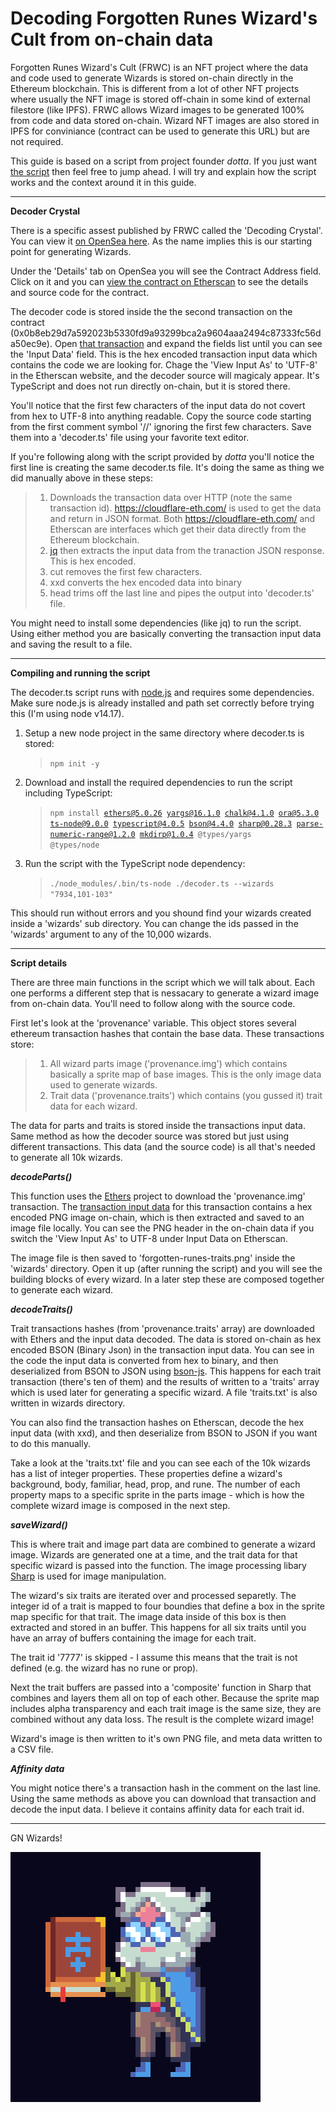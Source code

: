 # Decoding Forgotten Runes Wizard's Cult from on-chain data

Forgotten Runes Wizard's Cult (FRWC) is an NFT project where the data and code used to generate Wizards is stored on-chain directly in the Ethereum blockchain.  This is different from a lot of other NFT projects where usually the  NFT image is stored off-chain in some kind of external filestore (like IPFS).  FRWC allows Wizard images to be generated 100% from code and data stored on-chain.  Wizard NFT images are also stored in IPFS for conviniance (contract can be used to generate this URL) but are not required.

This guide is based on a script from project founder *dotta*.  If you just want [the script](https://gist.github.com/cryppadotta/375dee1903598f5163e2c1d7d3ce9db9) then feel free to jump ahead.  I will try and explain how the script works and the context around it in this guide.

***

**Decoder Crystal**

There is a specific assest published by FRWC called the 'Decoding Crystal'.  You can view it [on OpenSea here](https://opensea.io/assets/0x2d00d68bf8bc14d139b4dcea5fb7ce0a42e09c86/0).  As the name implies this is our starting point for generating Wizards.

Under the 'Details' tab on OpenSea you will see the Contract Address field.  Click on it and you can [view the contract on Etherscan](https://etherscan.io/address/0x2d00d68bf8bc14d139b4dcea5fb7ce0a42e09c86) to see the details and source code for the contract.

The decoder code is stored inside the the second transaction on the contract (0x0b8eb29d7a592023b5330fd9a93299bca2a9604aaa2494c87333fc56da50ec9e).  Open [that transaction](https://etherscan.io/tx/0x0b8eb29d7a592023b5330fd9a93299bca2a9604aaa2494c87333fc56da50ec9e) and expand the fields list until you can see the 'Input Data' field.  This is the hex encoded transaction input data which contains the code we are looking for.  Chage the 'View Input As' to 'UTF-8' in the Etherscan website, and the decoder source will magicaly appear.  It's TypeScript and does not run directly on-chain, but it is stored there.

You'll notice that the first few characters of the input data do not covert from hex to UTF-8 into anything readable.  Copy the source code starting from the first comment symbol '//' ignoring the first few characters. Save them into a 'decoder.ts' file using your favorite text editor.

If you're following along with the script provided by *dotta* you'll notice the first line is creating the same decoder.ts file.  It's doing the same as thing we did manually above in these steps:
>1. Downloads the transaction data over HTTP (note the same transaction id).  https://cloudflare-eth.com/ is used to get the data and return in JSON format.  Both https://cloudflare-eth.com/ and Etherscan are interfaces which get their data directly from the Ethereum blockchain.
>2. [jq](https://stedolan.github.io/jq/) then extracts the input data from the tranaction JSON response.  This is hex encoded.
>3. cut removes the first few characters.
>4. xxd converts the hex encoded data into binary
>5. head trims off the last line and pipes the output into 'decoder.ts' file.

You might need to install some dependencies (like jq) to run the script.  Using either method you are basically converting the transaction input data and saving the result to a file.

***

**Compiling and running the script**

The decoder.ts script runs with [node.js](https://nodejs.org/) and requires some dependencies.  Make sure node.js is already installed and path set correctly before trying this (I'm using node v14.17).

1. Setup a new node project in the same directory where decoder.ts is stored:

	><code>npm init -y</code>

2. Download and install the required dependencies to run the script including TypeScript:

	><code>npm install ethers@5.0.26 yargs@16.1.0 chalk@4.1.0 ora@5.3.0 ts-node@9.0.0 typescript@4.0.5 bson@4.4.0 sharp@0.28.3 parse-numeric-range@1.2.0 mkdirp@1.0.4 @types/yargs @types/node</code>

3. Run the script with the TypeScript node dependency:

	><code>./node_modules/.bin/ts-node ./decoder.ts --wizards "7934,101-103"</code>

This should run without errors and you shound find your wizards created inside a 'wizards' sub directory.  You can change the ids passed in the 'wizards' argument to any of the 10,000 wizards.

*** 
**Script details**

There are three main functions in the script which we will talk about.  Each one performs a different step that is nessacary to generate a wizard image from on-chain data.  You'll need to follow along with the source code.

First let's look at the 'provenance' variable. This object stores several ethereum transaction hashes that contain the base data.  These transactions store:
>1. All wizard parts image ('provenance.img') which contains basically a sprite map of base images.  This is the only image data used to generate wizards.
>2. Trait data ('provenance.traits') which contains (you gussed it) trait data for each wizard.

The data for parts and traits is stored inside the transactions input data.  Same method as how the decoder source was stored but just using different transactions.  This data (and the source code) is all that's needed to generate all 10k wizards.

***decodeParts()***

This function uses the [Ethers](https://ethers.org/) project to download the 'provenance.img' transaction.  The [transaction input data](https://etherscan.io/tx/0xbb6413bd70bae87b724c30ba9e46224fa63629709e7ccfe60a39cc14aa41013e) for this transaction contains a hex encoded PNG image on-chain, which is then extracted and saved to an image file locally.  You can see the PNG header in the on-chain data if you switch the 'View Input As' to UTF-8 under Input Data on Etherscan.

The image file is then saved to 'forgotten-runes-traits.png' inside the 'wizards' directory.  Open it up (after running the script) and you will see the building blocks of every wizard.  In a later step these are composed together to generate each wizard.

***decodeTraits()***

Trait transactions hashes (from 'provenance.traits' array) are downloaded with Ethers and the input data decoded.  The data is stored on-chain as hex encoded BSON (Binary Json) in the transaction input data.  You can see in the code the input data is converted from hex to binary, and then deserialized from BSON to JSON using [bson-js](https://github.com/mongodb/js-bson).  This happens for each trait transaction (there's ten of them) and the results of written to a 'traits' array which is used later for generating a specific wizard.  A file 'traits.txt' is also written in wizards directory.

You can also find the transaction hashes on Etherscan, decode the hex input data (with xxd), and then deserialize from BSON to JSON if you want to do this manually.

Take a look at the 'traits.txt' file and you can see each of the 10k wizards has a list of integer properties.  These properties define a wizard's background, body, familiar, head, prop, and rune.  The number of each property maps to a specific sprite in the parts image - which is how the complete wizard image is composed in the next step.

***saveWizard()***

This is where trait and image part data are combined to generate a wizard image.  Wizards are generated one at a time, and the trait data for that specific wizard is passed into the function.  The image processing libary [Sharp](https://sharp.pixelplumbing.com/) is used for image manipulation.

The wizard's six traits are iterated over and processed separetly.  The integer id of a trait is mapped to four boundies that define a box in the sprite map specific for that trait.  The image data inside of this box is then extracted and stored in an buffer.  This happens for all six traits until you have an array of buffers containing the image for each trait.

The trait id '7777' is skipped - I assume this means that the trait is not defined (e.g. the wizard has no rune or prop).

Next the trait buffers are passed into a 'composite' function in Sharp that combines and layers them all on top of each other.  Because the sprite map includes alpha transparency and each trait image is the same size, they are combined without any data loss.  The result is the complete wizard image!

Wizard's image is then written to it's own PNG file, and meta data written to a CSV file.

***Affinity data***

You might notice there's a transaction hash in the comment on the last line.  Using the same methods as above you can download that transaction and decode the input data.  I believe it contains affinity data for each trait id.

*** 
GN Wizards!

![Wizard 7934](assets/wizard-7934-enchanter-apollo-of-the-mount.png)